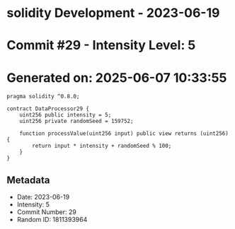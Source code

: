 ﻿# solidity Development - 2023-06-19
# Commit #29 - Intensity Level: 5
# Generated on: 2025-06-07 10:33:55
```solidity
pragma solidity ^0.8.0;

contract DataProcessor29 {
    uint256 public intensity = 5;
    uint256 private randomSeed = 159752;

    function processValue(uint256 input) public view returns (uint256) {
        return input * intensity + randomSeed % 100;
    }
}
```
## Metadata
- Date: 2023-06-19
- Intensity: 5
- Commit Number: 29
- Random ID: 1811393964
